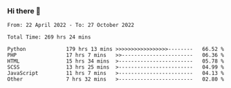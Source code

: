 ### Hi there 👋

<!--START_SECTION:waka-->

```text
From: 22 April 2022 - To: 27 October 2022

Total Time: 269 hrs 24 mins

Python             179 hrs 13 mins >>>>>>>>>>>>>>>>>--------   66.52 %
PHP                17 hrs 7 mins   >>-----------------------   06.36 %
HTML               15 hrs 34 mins  >------------------------   05.78 %
SCSS               13 hrs 25 mins  >------------------------   04.99 %
JavaScript         11 hrs 7 mins   >------------------------   04.13 %
Other              7 hrs 32 mins   >------------------------   02.80 %
```

<!--END_SECTION:waka-->

<!--
**umarfarouk98/umarfarouk98** is a ✨ _special_ ✨ repository because its `README.md` (this file) appears on your GitHub profile.

Here are some ideas to get you started:

- 🔭 I’m currently working on ...
- 🌱 I’m currently learning ...
- 👯 I’m looking to collaborate on ...
- 🤔 I’m looking for help with ...
- 💬 Ask me about ...
- 📫 How to reach me: ...
- 😄 Pronouns: ...
- ⚡ Fun fact: ...
-->
